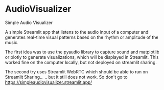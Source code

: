 # AudioVisualizer
Simple Audio Visualizer


A simple Streamlit app that listens to the audio input of a computer and generates real-time visual patterns based on the rhythm or amplitude of the music.

The first idea was to use the pyaudio library to capture sound and matplotlib or plotly to generate visualizations, which will be displayed in Streamlit.
This worked fine on the computer locally, but not deployed on streamlit sharing.

The second try uses Streamlit WebRTC which should be able to run on Streamlit Sharing...
.. but it still does not work. So don't go to https://simpleaudiovisualizer.streamlit.app/
